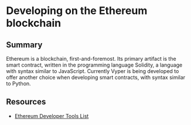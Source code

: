 # Developing on the Ethereum blockchain

## Summary
Ethereum is a blockchain, first-and-foremost. Its primary artifact is the smart contract, written in the programming language Solidity, a language with syntax similar to JavaScript. Currently Vyper is being developed to offer another choice when developing smart contracts, with syntax similar to Python.

## Resources
* [Ethereum Developer Tools List](https://github.com/ConsenSys/ethereum-developer-tools-list)
